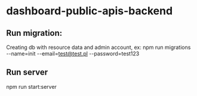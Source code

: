 # dashboard-public-apis-backend

## Run migration:
Creating db with resource data and admin account, ex:
npm run migrations --name=init --email=test@test.pl --password=test123

## Run server
npm run start:server